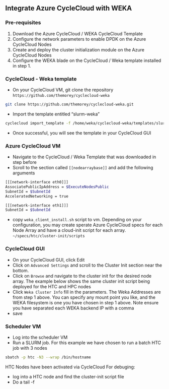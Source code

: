 ## Integrate Azure CycleCloud with WEKA

### Pre-requisites
1. Download the Azure CycleCloud / WEKA CycleCloud Template
2. Configure the network parameters to enable DPDK on the Azure CycleCloud Nodes
3. Create and deploy the cluster initialization module on the Azure CycleCloud Nodes
4. Configure the WEKA blade on the CycleCloud / Weka template installed in step 1.


### CycleCloud - Weka template
- On your CycleCloud VM, git clone the repository `https://github.com/themorey/cyclecloud-weka`
```bash
git clone https://github.com/themorey/cyclecloud-weka.git
```
- Import the template entitled “slurm-weka”
```bash
cyclecloud import_template -f /home/weka/cyclecloud-weka/templates/slurm-weka.txt
```
- Once successful, you will see the template in your CycleCloud GUI

### Azure CycleCloud VM
- Navigate to the CycleCloud / Weka Template that was downloaded in step before
- Scroll to the section called `[[nodearraybase]]` and add the following arguments
```bash
[[[network-interface eth0]]]
AssociatePublicIpAddress = $ExecuteNodesPublic
SubnetId = $SubnetId
AcceleratedNetworking = true

[[[network-interface eth1]]]
SubnetId = $SubnetId
```
- copy `weka_client_install.sh` script to vm. Depending on your configuration, you may create sperate Azure CycleCloud specs for each Node Array and have a cloud-init script for each array.
`~/specs/htc/cluster-init/scripts`

### CycleCloud GUI
- On your CycleCloud GUI, click Edit
- Click on `Advanced Settings` and scroll to the Cluster Init section near the bottom.
- Click on `Browse` and navigate to the cluster init for the desired node array. The example below shows the same cluster init script being deployed for the HTC and HPC nodes
- Click `Weka Cluster Info` fill in the parameters. The Weka Addresses are from step 1 above. You can specify any mount point you like, and the WEKA filesystem is one you have chosen in step 1 above. Note ensure you have separated each WEKA backend IP with a comma
- save

### Scheduler VM
- Log into the scheduler VM
- Run a SLURM job. For this example we have chosen to run a batch HTC job with 3 nodes
```bash
sbatch -p htc -N3 --wrap /bin/hostname
```
HTC Nodes have been activated via CycleCloud
For debuging:
- log into a HTC node and find the cluster-init script file
- Do a tail -f <script name> to see the VM going through the steps to mount to weka
